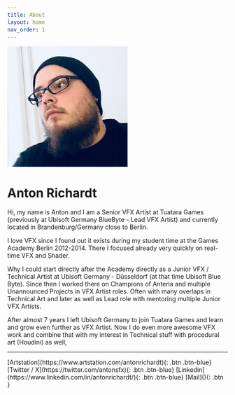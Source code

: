 ```yaml
---
title: About
layout: home
nav_order: 1
---
```


![AntonRichardt](assets/images/anton.jpg)

# Anton Richardt

Hi, my name is Anton and I am a Senior VFX Artist at Tuatara Games (previously at Ubisoft Germany BlueByte - Lead VFX Artist) and currently located in Brandenburg/Germany close to Berlin.

I love VFX since I found out it exists during my student time at the Games Academy Berlin 2012-2014. There I focused already very quickly on real-time VFX and Shader.

Why I could start directly after the Academy directly as a Junior VFX / Technical Artist at Ubisoft Germany - Düsseldorf (at that time Ubisoft Blue Byte). Since then I worked there on Champions of Anteria and multiple Unannounced Projects in VFX Artist roles. Often with many overlaps in Technical Art and later as well as Lead role with mentoring multiple Junior VFX Artists.

After almost 7 years I left Ubisoft Germany to join Tuatara Games and learn and grow even further as VFX Artist. Now I do even more awesome VFX work and combine that with my interest in Technical stuff with procedural art (Houdini) as well,

----

<div class="code-example" markdown="1">

<span class="fs-4">
[Artstation](https://www.artstation.com/antonrichardt){: .btn .btn-blue}
[Twitter / X](https://twitter.com/antonsfx){: .btn .btn-blue}
[Linkedin](https://www.linkedin.com/in/antonrichardt/){: .btn .btn-blue}
[Mail](){: .btn }
</span>

</div>